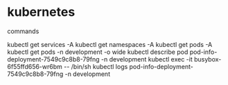 # kubernetes

commands

kubectl get services -A
kubectl get namespaces -A
kubectl get pods -A
kubectl get pods -n development -o wide
kubectl describe pod pod-info-deployment-7549c9c8b8-79fng -n development
kubectl exec -it busybox-6f55ffd656-wr6bm -- /bin/sh
kubectl logs pod-info-deployment-7549c9c8b8-79fng -n development
